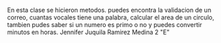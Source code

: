 En esta clase se hicieron metodos.
puedes encontra la validacion de un correo, cuantas vocales tiene una palabra, calcular el area de un circulo,
tambien pudes saber si un numero es primo o no y puedes convertir minutos en horas.
Jennifer Juquila Ramirez Medina 2 "E"
